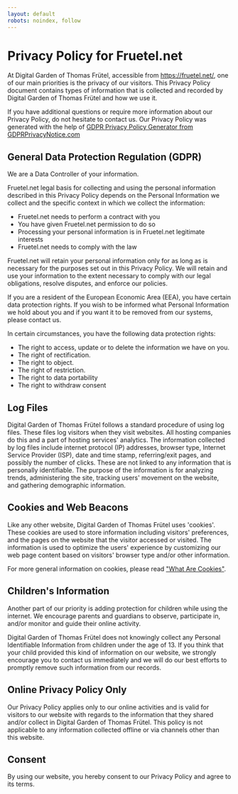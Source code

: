 ```yaml
---
layout: default
robots: noindex, follow
---
```


# Privacy Policy for Fruetel.net

At Digital Garden of Thomas Frütel, accessible from https://fruetel.net/, one of our main priorities is the privacy of our visitors. This Privacy Policy document contains types of information that is collected and recorded by Digital Garden of Thomas Frütel and how we use it.

If you have additional questions or require more information about our Privacy Policy, do not hesitate to contact us. Our Privacy Policy was generated with the help of <a href="https://www.gdprprivacynotice.com/">GDPR Privacy Policy Generator from GDPRPrivacyNotice.com</a>

## General Data Protection Regulation (GDPR)

We are a Data Controller of your information.

Fruetel.net legal basis for collecting and using the personal information described in this Privacy Policy depends on the Personal Information we collect and the specific context in which we collect the information:

- Fruetel.net needs to perform a contract with you
- You have given Fruetel.net permission to do so
- Processing your personal information is in Fruetel.net legitimate interests
- Fruetel.net needs to comply with the law

Fruetel.net will retain your personal information only for as long as is necessary for the purposes set out in this Privacy Policy. We will retain and use your information to the extent necessary to comply with our legal obligations, resolve disputes, and enforce our policies.

If you are a resident of the European Economic Area (EEA), you have certain data protection rights. If you wish to be informed what Personal Information we hold about you and if you want it to be removed from our systems, please contact us.

In certain circumstances, you have the following data protection rights:

- The right to access, update or to delete the information we have on you.
- The right of rectification.
- The right to object.
- The right of restriction.
- The right to data portability
- The right to withdraw consent

## Log Files

Digital Garden of Thomas Frütel follows a standard procedure of using log files. These files log visitors when they visit websites. All hosting companies do this and a part of hosting services' analytics. The information collected by log files include internet protocol (IP) addresses, browser type, Internet Service Provider (ISP), date and time stamp, referring/exit pages, and possibly the number of clicks. These are not linked to any information that is personally identifiable. The purpose of the information is for analyzing trends, administering the site, tracking users' movement on the website, and gathering demographic information.

## Cookies and Web Beacons

Like any other website, Digital Garden of Thomas Frütel uses 'cookies'. These cookies are used to store information including visitors' preferences, and the pages on the website that the visitor accessed or visited. The information is used to optimize the users' experience by customizing our web page content based on visitors' browser type and/or other information.

For more general information on cookies, please read <a href="https://www.cookieconsent.com/what-are-cookies/">"What Are Cookies"</a>.

## Children's Information

Another part of our priority is adding protection for children while using the internet. We encourage parents and guardians to observe, participate in, and/or monitor and guide their online activity.

Digital Garden of Thomas Frütel does not knowingly collect any Personal Identifiable Information from children under the age of 13. If you think that your child provided this kind of information on our website, we strongly encourage you to contact us immediately and we will do our best efforts to promptly remove such information from our records.

## Online Privacy Policy Only

Our Privacy Policy applies only to our online activities and is valid for visitors to our website with regards to the information that they shared and/or collect in Digital Garden of Thomas Frütel. This policy is not applicable to any information collected offline or via channels other than this website.

## Consent

By using our website, you hereby consent to our Privacy Policy and agree to its terms.
